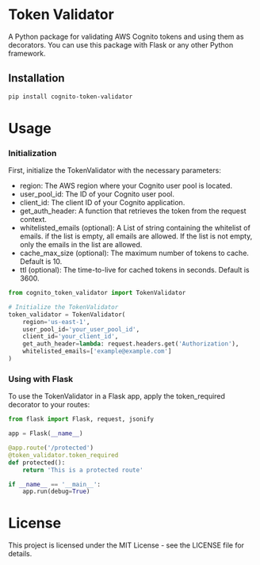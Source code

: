 # Token Validator

A Python package for validating AWS Cognito tokens and using them as decorators.
You can use this package with Flask or any other Python framework.

## Installation

```bash
pip install cognito-token-validator
```
# Usage
### Initialization
First, initialize the TokenValidator with the necessary parameters:

* region: The AWS region where your Cognito user pool is located.
* user_pool_id: The ID of your Cognito user pool.
* client_id: The client ID of your Cognito application.
* get_auth_header: A function that retrieves the token from the request context.
* whitelisted_emails (optional): A List of string containing the whitelist of emails. if the list is empty, all emails are allowed. If the list is not empty, only the emails in the list are allowed.
* cache_max_size (optional): The maximum number of tokens to cache. Default is 10.
* ttl (optional): The time-to-live for cached tokens in seconds. Default is 3600.
        

```python
from cognito_token_validator import TokenValidator

# Initialize the TokenValidator
token_validator = TokenValidator(
    region='us-east-1',
    user_pool_id='your_user_pool_id',
    client_id='your_client_id',
    get_auth_header=lambda: request.headers.get('Authorization'),
    whitelisted_emails=['example@example.com']
)
```

### Using with Flask
To use the TokenValidator in a Flask app, apply the token_required decorator to your routes:

```python
from flask import Flask, request, jsonify

app = Flask(__name__)

@app.route('/protected')
@token_validator.token_required
def protected():
    return 'This is a protected route'

if __name__ == '__main__':
    app.run(debug=True)
```

# License
This project is licensed under the MIT License - see the LICENSE file for details.
